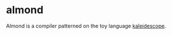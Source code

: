 # almond

Almond is a compiler patterned on the toy language [kaleidescope](https://llvm.org/docs/tutorial/).
